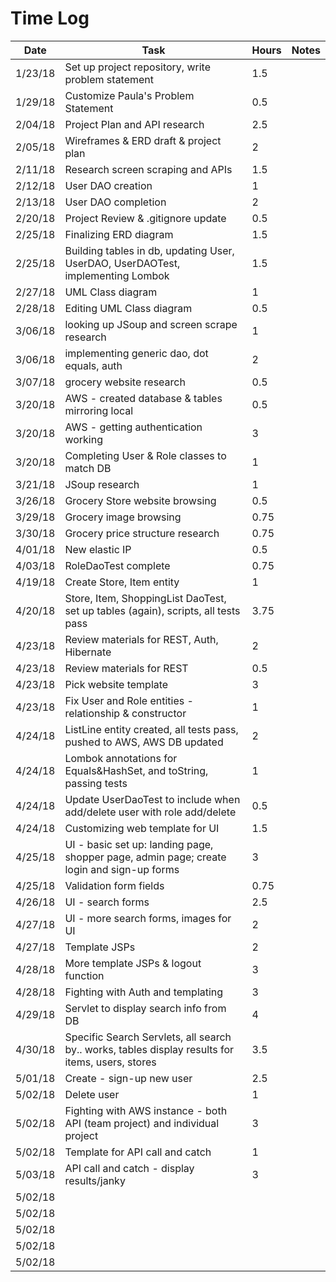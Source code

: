 # Time Log

| Date | Task | Hours | Notes|
|------|------|-------|------|
| 1/23/18| Set up project repository, write problem statement| 1.5 | |
| 1/29/18| Customize Paula's Problem Statement| 0.5 | |
| 2/04/18| Project Plan and API research| 2.5 | |
| 2/05/18| Wireframes & ERD draft & project plan| 2 | |
| 2/11/18| Research screen scraping and APIs | 1.5 | |
| 2/12/18| User DAO creation | 1 | |
| 2/13/18| User DAO completion | 2 | |
| 2/20/18| Project Review & .gitignore update | 0.5 | |
| 2/25/18| Finalizing ERD diagram | 1.5 | |
| 2/25/18| Building tables in db, updating User, UserDAO, UserDAOTest, implementing Lombok | 1.5 | |
| 2/27/18| UML Class diagram | 1 | |
| 2/28/18| Editing UML Class diagram | 0.5 | |
| 3/06/18| looking up JSoup and screen scrape research | 1 | |
| 3/06/18| implementing generic dao, dot equals, auth | 2 | |
| 3/07/18| grocery website research | 0.5 | |
| 3/20/18| AWS - created database & tables mirroring local | 0.5 | |
| 3/20/18| AWS - getting authentication working | 3 | |
| 3/20/18| Completing User & Role classes to match DB | 1 | |
| 3/21/18| JSoup research | 1 | |
| 3/26/18| Grocery Store website browsing | 0.5 | |
| 3/29/18| Grocery image browsing | 0.75 | |
| 3/30/18| Grocery price structure research | 0.75 | |
| 4/01/18| New elastic IP | 0.5 | |
| 4/03/18| RoleDaoTest complete | 0.75 | |
| 4/19/18| Create Store, Item entity | 1 | |
| 4/20/18| Store, Item, ShoppingList DaoTest, set up tables (again), scripts, all tests pass | 3.75 | |
| 4/23/18| Review materials for REST, Auth, Hibernate | 2 | |
| 4/23/18| Review materials for REST | 0.5 | |
| 4/23/18| Pick website template | 3 | |
| 4/23/18| Fix User and Role entities - relationship & constructor | 1 | |
| 4/24/18| ListLine entity created, all tests pass, pushed to AWS, AWS DB updated | 2 | |
| 4/24/18| Lombok annotations for Equals&HashSet, and toString, passing tests | 1 | |
| 4/24/18| Update UserDaoTest to include when add/delete user with role add/delete | 0.5 | |
| 4/24/18| Customizing web template for UI | 1.5 | |
| 4/25/18| UI - basic set up: landing page, shopper page, admin page; create login and sign-up forms | 3 | |
| 4/25/18| Validation form fields | 0.75 | |
| 4/26/18| UI - search forms | 2.5 | |
| 4/27/18| UI - more search forms, images for UI | 2 | |
| 4/27/18| Template JSPs | 2 | |
| 4/28/18| More template JSPs & logout function | 3 | |
| 4/28/18| Fighting with Auth and templating | 3 | |
| 4/29/18| Servlet to display search info from DB | 4 | |
| 4/30/18| Specific Search Servlets, all search by.. works, tables display results for items, users, stores | 3.5 | |
| 5/01/18| Create - sign-up new user  | 2.5 | |
| 5/02/18| Delete user | 1 | |
| 5/02/18| Fighting with AWS instance - both API (team project) and individual project | 3 | |
| 5/02/18| Template for API call and catch | 1 | |
| 5/03/18| API call and catch - display results/janky | 3 | |
| 5/02/18|  |  | |
| 5/02/18|  |  | |
| 5/02/18|  |  | |
| 5/02/18|  |  | |
| 5/02/18|  |  | |